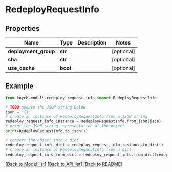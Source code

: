 # RedeployRequestInfo


## Properties

Name | Type | Description | Notes
------------ | ------------- | ------------- | -------------
**deployment_group** | **str** |  | [optional] 
**sha** | **str** |  | [optional] 
**use_cache** | **bool** |  | [optional] 

## Example

```python
from koyeb.models.redeploy_request_info import RedeployRequestInfo

# TODO update the JSON string below
json = "{}"
# create an instance of RedeployRequestInfo from a JSON string
redeploy_request_info_instance = RedeployRequestInfo.from_json(json)
# print the JSON string representation of the object
print(RedeployRequestInfo.to_json())

# convert the object into a dict
redeploy_request_info_dict = redeploy_request_info_instance.to_dict()
# create an instance of RedeployRequestInfo from a dict
redeploy_request_info_form_dict = redeploy_request_info.from_dict(redeploy_request_info_dict)
```
[[Back to Model list]](../README.md#documentation-for-models) [[Back to API list]](../README.md#documentation-for-api-endpoints) [[Back to README]](../README.md)


